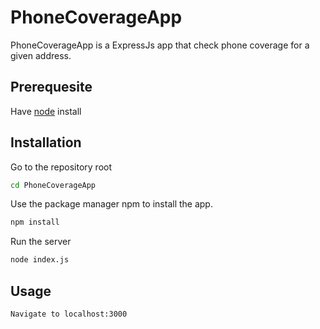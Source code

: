 # PhoneCoverageApp

PhoneCoverageApp is a ExpressJs app that check phone coverage for a given address.

## Prerequesite

Have [node](nodejs.org) install

## Installation

Go to the repository root

```bash
cd PhoneCoverageApp
```

Use the package manager npm to install the app.

```bash
npm install
```
Run the server

```bash
node index.js
```

## Usage

```
Navigate to localhost:3000
